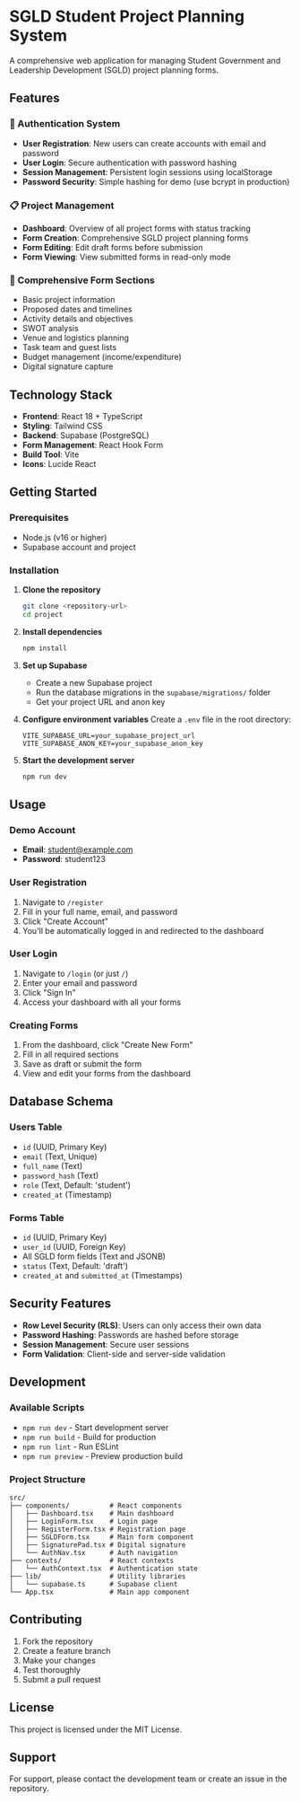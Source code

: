 # SGLD Student Project Planning System

A comprehensive web application for managing Student Government and Leadership Development (SGLD) project planning forms.

## Features

### 🔐 Authentication System
- **User Registration**: New users can create accounts with email and password
- **User Login**: Secure authentication with password hashing
- **Session Management**: Persistent login sessions using localStorage
- **Password Security**: Simple hashing for demo (use bcrypt in production)

### 📋 Project Management
- **Dashboard**: Overview of all project forms with status tracking
- **Form Creation**: Comprehensive SGLD project planning forms
- **Form Editing**: Edit draft forms before submission
- **Form Viewing**: View submitted forms in read-only mode

### 📝 Comprehensive Form Sections
- Basic project information
- Proposed dates and timelines
- Activity details and objectives
- SWOT analysis
- Venue and logistics planning
- Task team and guest lists
- Budget management (income/expenditure)
- Digital signature capture

## Technology Stack

- **Frontend**: React 18 + TypeScript
- **Styling**: Tailwind CSS
- **Backend**: Supabase (PostgreSQL)
- **Form Management**: React Hook Form
- **Build Tool**: Vite
- **Icons**: Lucide React

## Getting Started

### Prerequisites
- Node.js (v16 or higher)
- Supabase account and project

### Installation

1. **Clone the repository**
   ```bash
   git clone <repository-url>
   cd project
   ```

2. **Install dependencies**
   ```bash
   npm install
   ```

3. **Set up Supabase**
   - Create a new Supabase project
   - Run the database migrations in the `supabase/migrations/` folder
   - Get your project URL and anon key

4. **Configure environment variables**
   Create a `.env` file in the root directory:
   ```env
   VITE_SUPABASE_URL=your_supabase_project_url
   VITE_SUPABASE_ANON_KEY=your_supabase_anon_key
   ```

5. **Start the development server**
   ```bash
   npm run dev
   ```

## Usage

### Demo Account
- **Email**: student@example.com
- **Password**: student123

### User Registration
1. Navigate to `/register`
2. Fill in your full name, email, and password
3. Click "Create Account"
4. You'll be automatically logged in and redirected to the dashboard

### User Login
1. Navigate to `/login` (or just `/`)
2. Enter your email and password
3. Click "Sign In"
4. Access your dashboard with all your forms

### Creating Forms
1. From the dashboard, click "Create New Form"
2. Fill in all required sections
3. Save as draft or submit the form
4. View and edit your forms from the dashboard

## Database Schema

### Users Table
- `id` (UUID, Primary Key)
- `email` (Text, Unique)
- `full_name` (Text)
- `password_hash` (Text)
- `role` (Text, Default: 'student')
- `created_at` (Timestamp)

### Forms Table
- `id` (UUID, Primary Key)
- `user_id` (UUID, Foreign Key)
- All SGLD form fields (Text and JSONB)
- `status` (Text, Default: 'draft')
- `created_at` and `submitted_at` (Timestamps)

## Security Features

- **Row Level Security (RLS)**: Users can only access their own data
- **Password Hashing**: Passwords are hashed before storage
- **Session Management**: Secure user sessions
- **Form Validation**: Client-side and server-side validation

## Development

### Available Scripts
- `npm run dev` - Start development server
- `npm run build` - Build for production
- `npm run lint` - Run ESLint
- `npm run preview` - Preview production build

### Project Structure
```
src/
├── components/          # React components
│   ├── Dashboard.tsx    # Main dashboard
│   ├── LoginForm.tsx    # Login page
│   ├── RegisterForm.tsx # Registration page
│   ├── SGLDForm.tsx     # Main form component
│   ├── SignaturePad.tsx # Digital signature
│   └── AuthNav.tsx      # Auth navigation
├── contexts/            # React contexts
│   └── AuthContext.tsx  # Authentication state
├── lib/                 # Utility libraries
│   └── supabase.ts      # Supabase client
└── App.tsx              # Main app component
```

## Contributing

1. Fork the repository
2. Create a feature branch
3. Make your changes
4. Test thoroughly
5. Submit a pull request

## License

This project is licensed under the MIT License.

## Support

For support, please contact the development team or create an issue in the repository. 